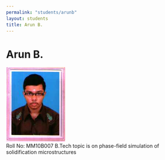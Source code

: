 ```yaml
---
permalink: "students/arunb"
layout: students
title: Arun B.
---
```

# Arun B.

![Arun](../assets/images/arunb.jpg)  
Roll No: MM10B007
B.Tech topic is on phase-field simulation of solidification microstructures 
